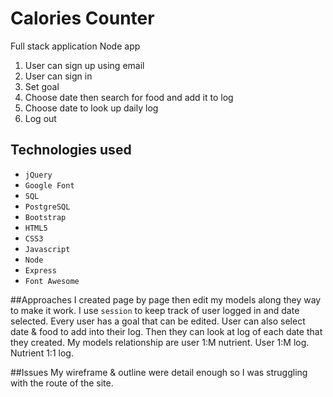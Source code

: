 # Calories Counter
Full stack application
Node app

1. User can sign up using email
2. User can sign in
3. Set goal
4. Choose date then search for food and add it to log
5. Choose date to look up daily log
6. Log out

## Technologies used
* `jQuery`
* `Google Font`
*  `SQL`
*  `PostgreSQL`
* `Bootstrap`
* `HTML5`
* `CSS3`
* `Javascript`
*  `Node`
* `Express`
* `Font Awesome`


##Approaches
I created page by page then edit my models along they way to make it work. I use `session` to keep track of user logged in and date selected. Every user has a goal that can be edited. User can also select date & food to add into their log. Then they can look at log of each date that they created. 
My models relationship are user 1:M nutrient. User 1:M log. Nutrient 1:1 log.

##Issues
My wireframe & outline were detail enough so I was struggling with the route of the site.


